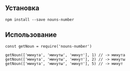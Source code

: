## Установка

`npm install --save nouns-number`

## Использование

```
const getNoun = require('nouns-number')

getNoun(['минута', 'минуты', 'минут'], 1) // -> минута
getNoun(['минута', 'минуты', 'минут'], 2) // -> минуты
getNoun(['минута', 'минуты', 'минут'], 5) // -> минут

```
